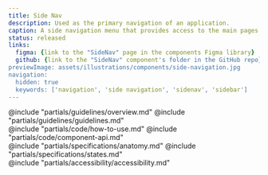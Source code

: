 ```yaml
---
title: Side Nav
description: Used as the primary navigation of an application.
caption: A side navigation menu that provides access to the main pages of the product.
status: released
links:
  figma: {link to the "SideNav" page in the components Figma library}
  github: {link to the "SideNav" component's folder in the GitHub repo}
previewImage: assets/illustrations/components/side-navigation.jpg
navigation:
  hidden: true
  keywords: ['navigation', 'side navigation', 'sidenav', 'sidebar']
---
```


<section data-tab="Guidelines">
  @include "partials/guidelines/overview.md"
  @include "partials/guidelines/guidelines.md"
</section>

<section data-tab="Code">
  @include "partials/code/how-to-use.md"
  @include "partials/code/component-api.md"
  <!-- @include "partials/code/showcase.md" -->
</section>

<section data-tab="Specifications">
  @include "partials/specifications/anatomy.md"
  @include "partials/specifications/states.md"
</section>

<section data-tab="Accessibility">
  @include "partials/accessibility/accessibility.md"
</section>